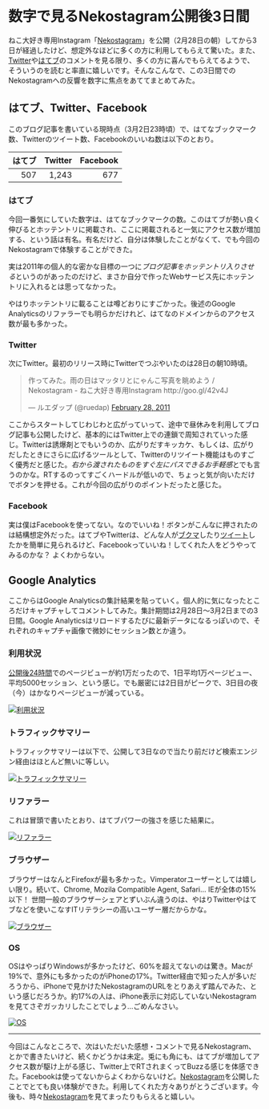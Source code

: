 # 数字で見るNekostagram公開後3日間

ねこ大好き専用Instagram「[Nekostagram](http://nekostagram.heroku.com/)」を公開（2月28日の朝）してから3日が経過したけど、想定外なほどに多くの方に利用してもらえて驚いた。また、[Twitter](http://twitter.com/#!/search/nekostagram)や[はてブ](http://b.hatena.ne.jp/entry/nekostagram.heroku.com/)のコメントを見る限り、多くの方に喜んでもらえてるようで、そういうのを読むと率直に嬉しいです。そんなこんなで、この3日間でのNekostagramへの反響を数字に焦点をあててまとめてみた。

<!-- READMORE -->


## はてブ、Twitter、Facebook

このブログ記事を書いている現時点（3月2日23時頃）で、はてなブックマーク数、Twitterのツイート数、Facebookのいいね数は以下のとおり。

|はてブ|Twitter|Facebook|
|-:|-:|-:|
|507|1,243|677|


### はてブ

今回一番気にしていた数字は、はてなブックマークの数。このはてブが勢い良く伸びるとホッテントリに掲載され、ここに掲載されると一気にアクセス数が増加する、という話は有名。有名だけど、自分は体験したことがなくて、でも今回のNekostagramで体験することができた。

実は2011年の個人的な密かな目標の一つに*ブログ記事をホッテントリ入りさせる*というのがあったのだけど、まさか自分で作ったWebサービス先にホッテントリに入れるとは思ってなかった。

やはりホッテントリに載ることは噂どおりにすごかった。後述のGoogle Analyticsのリファラーでも明らかだけれど、はてなのドメインからのアクセス数が最も多かった。


### Twitter

次にTwitter。最初のリリース時にTwitterでつぶやいたのは28日の朝10時頃。

<blockquote class="c-tweet"><p>作ってみた。雨の日はマッタリとにゃんこ写真を眺めよう / Nekostagram - ねこ大好き専用Instagram http://goo.gl/42v4J</p>&mdash; ルエダップ (@ruedap) <a href="https://twitter.com/ruedap/statuses/42033970183020544">February 28, 2011</a></blockquote>
<script async src="//platform.twitter.com/widgets.js" charset="utf-8"></script>

ここからスタートしてじわじわと広がっていって、途中で昼休みを利用してブログ記事も公開したけど、基本的にはTwitter上での連鎖で周知されていった感じ。Twitterは誘爆剤とでもいうのか、広がりだすキッカケ、もしくは、広がりだしたときにさらに広げるツールとして、Twitterのリツイート機能はものすごく優秀だと感じた。*右から渡されたものをすぐ左にパスできるお手軽感*とでも言うのかな。RTするのってすごくハードルが低いので、ちょっと気が向いただけでボタンを押せる。これが今回の広がりのポイントだったと感じた。


### Facebook

実は僕はFacebookを使ってない。なのでいいね！ボタンがこんなに押されたのは結構想定外だった。はてブやTwitterは、どんな人が[ブクマ](http://b.hatena.ne.jp/entry/nekostagram.heroku.com/)したり[ツイート](http://twitter.com/#!/search/nekostagram)したかを簡単に見られるけど、Facebookっていいね！してくれた人をどうやってみるのかな？ よくわからない。


## Google Analytics

ここからはGoogle Analyticsの集計結果を貼っていく。個人的に気になったところだけキャプチャしてコメントしてみた。集計期間は2月28日～3月2日までの3日間。Google Analyticsはリロードするたびに最新データになるっぽいので、それぞれのキャプチャ画像で微妙にセッション数とか違う。


### 利用状況

[公開後24時間](http://twitter.com/#!/ruedap/status/42369974836281344)でのページビューが約1万だったので、1日平均1万ページビュー、平均5000セッション、という感じ。でも厳密には2日目がピークで、3日目の夜（今）はかなりページビューが減っている。

[![利用状況](/assets/2011/03/02/1299077846-01.png)](/assets/2011/03/02/1299077846-01.png)


### トラフィックサマリー

トラフィックサマリーは以下で、公開して3日なので当たり前だけど検索エンジン経由はほとんど無いに等しい。

[![トラフィックサマリー](/assets/2011/03/02/1299077846-02.png)](/assets/2011/03/02/1299077846-02.png)


### リファラー

これは冒頭で書いたとおり、はてブパワーの強さを感じた結果に。

[![リファラー](/assets/2011/03/02/1299077846-03.png)](/assets/2011/03/02/1299077846-03.png)


### ブラウザー

ブラウザーはなんとFirefoxが最も多かった。Vimperatorユーザーとしては嬉しい限り。続いて、Chrome, Mozila Compatible Agent, Safari... IEが全体の15%以下！ 世間一般のブラウザーシェアとずいぶん違うのは、やはりTwitterやはてブなどを使いこなすITリテラシーの高いユーザー層だからかな。

[![ブラウザー](/assets/2011/03/02/1299077846-04.png)](/assets/2011/03/02/1299077846-04.png)


### OS

OSはやっぱりWindowsが多かったけど、60%を超えてないのは驚き。Macが19%で、意外にも多かったのがiPhoneの17%。Twitter経由で知った人が多いだろうから、iPhoneで見かけたNekostagramのURLをとりあえず踏んでみた、という感じだろうか。約17%の人は、iPhone表示に対応していないNekostagramを見てさぞガッカリしたことでしょう…ごめんなさい。

[![OS](/assets/2011/03/02/1299077846-05.png)](/assets/2011/03/02/1299077846-05.png)

* * *

今回はこんなところで、次はいただいた感想・コメントで見るNekostagram、とかで書きたいけど、続くかどうかは未定。兎にも角にも、はてブが増加してアクセス数が駆け上がる感じ、Twitter上でRTされまくってBuzzる感じを体感できた。Facebookは使ってないからよくわからないけど。[Nekostagram](http://nekostagram.heroku.com/)を公開したことでとても良い体験ができた。利用してくれた方々ありがとうございます。今後も、時々[Nekostagram](http://nekostagram.heroku.com/)を見てまったりもらえると嬉しい。

